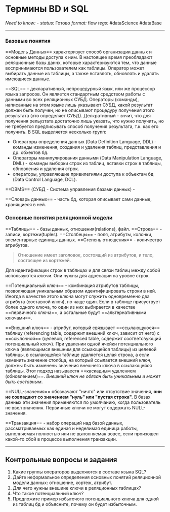 # Термины BD и SQL
*Need to know:* -
*status:* Готово
*format:* flow
*tegs:* #dataScience  #dataBase 

---
### Базовые понятия
==Модель Данных== характеризует способ организации данных и основные методы доступа к ним. В настоящее время преобладают реляционные базы даннх, которые характеризуются тем, что данные воспринимаются пользователем как таблицы. Оператор может выбирать данные из таблицы, а также вставлять, обновлять и удалять имеющиеся данные.

==SQL== - декларативный, непроцедурный язык, или же процессор языка запросов. Он является стандартным средством работы с данными во всех реляционных СУБД. Операторы (команды), написанные на этом языке лишь указывают СУБД, какой результат должен быть получен, но не описывают процедуру получения этого результата (это определяет СУБД). Делкративный - знчит, что для получения рельузтата достаточно лишь указать, что нужно получить, но не требуется предписывать способ получения результата, т.к. как его получить. В SQL выделяется несколько групп:
- Операторы определения данных (Data Definition Language, DDL) - команды изменения, создания и удаления таблиц, представления и др. обхектов бд.
- Операторы манипулирования данными (Data Manipulation Language, DML) - команды выборки строк из таблиц, вставки строк в таблицы, обновления и удаления строк.
- операторы, управляющие привилегиями доступа к объектам бд (Data Control Language, DCL).

==DBMS== (СУБД - Система управления базами данных) - 

==Словарь данных== - часть бд, которая описывает сами данные, хранящиеся в ней.

### Основные понятия реляционной модели

==Таблицы== - базы данных, отношения(relations), файл.
==Строка== - записи, кортежи(tuples).
==Столбецы== - поля, атрибуты, колонки, элементарные единицы данных.
==Степень отношения== - количество атрибутов.

>Отношение имеет заголовок, состоящий из атрибутов, и тело, состоящее из кортежей.

Для идентификации строк в таблицах и для связи таблиц между собой используются *ключи*. Они нужны для адресации на уровне строк. 

==Потенциальный ключ== - комбинация атрибутов таблицы, позволяющая уникальным образом идентифицировать строки в ней. Иногда в качестве этого ключа могут служить одновременно два атрибута (составной ключ), но чаще один. Если в таблице присуствует более одного ключа, то один из них выбирается в качестве ==первичного ключа==, а остальные будут ==альтернативными ключами==.

==Внешний ключ== - атрибут, который связывает ==ссылающуюся== таблицу (referencing table, содержит внешний ключ, зависит от него) с ==ссылочной== (целевой, referenced table, содержит соответсвующий потенциальный ключ). При удалении одной ячейки потенциального ключа (являющимся внешним для ссыающейся таблицы) из целевой таблицы, в ссылающейся таблице удаляется целая строка, а если изменить значение столбца, на который ссылается внешний ключ, должны быть изменены значения внешнего ключа в ссылающейся таблицы. Этот подход называестя ==каскадным удалением (обновлением)==. *Внешний ключ не обязан быть уникальным и может быть составным*.

==NULL-значения== обозначают "ничто" или отсутствие значения, **они не совпадают со значением "нуль" или "пустая строка".** В базах данных эти значения применяются по умолчанию, когда пользователь не ввел значения. Первичные ключи не могут содержать NULL-значения.

==Транзакция== - набор операций над базой данных, рассматриваемых как единая и неделимая единица работы, выполняемая полностью или не выполняемая вовсе, если произошел какой-то сбой в процессе выполнения транзакции.

---
## Контрольные вопросы и задания
1. Какие группы операторов выделяются в составе языка SQL?
2. Дайте неформальное определения основных понятий реляционной модели данных: отношение, кортеж, атрибут.
3. Для чего нужны внешине ключи в реляционных таблицах?
4. Что такое потенциальный ключ?
5. Предложите пример избыточого потенциального ключа для одной из таблиц бд и объясните, почему он будет избыточным.